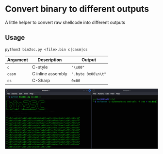 # Convert binary to different outputs

A little helper to convert raw shellcode into different outputs

## Usage

```
python3 bin2sc.py <file>.bin c|casm|cs
```

| Argument | Description       | Output             |
| -------- | ----------------- | ------------------ |
| `c`      | C-style           | `"\x00"`           |
| `casm`   | C inline assembly | `".byte 0x00\n\t"` |
| `cs`     | C-Sharp           | `0x00`             |

![](./bin2sc.png)


